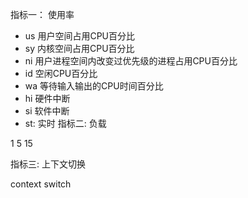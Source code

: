 指标一： 使用率

* us 用户空间占用CPU百分比
* sy 内核空间占用CPU百分比
* ni 用户进程空间内改变过优先级的进程占用CPU百分比
* id 空闲CPU百分比
* wa 等待输入输出的CPU时间百分比
* hi 硬件中断
* si 软件中断 
* st: 实时
指标二:   负载

1   5  15


指标三:   上下文切换

context switch


